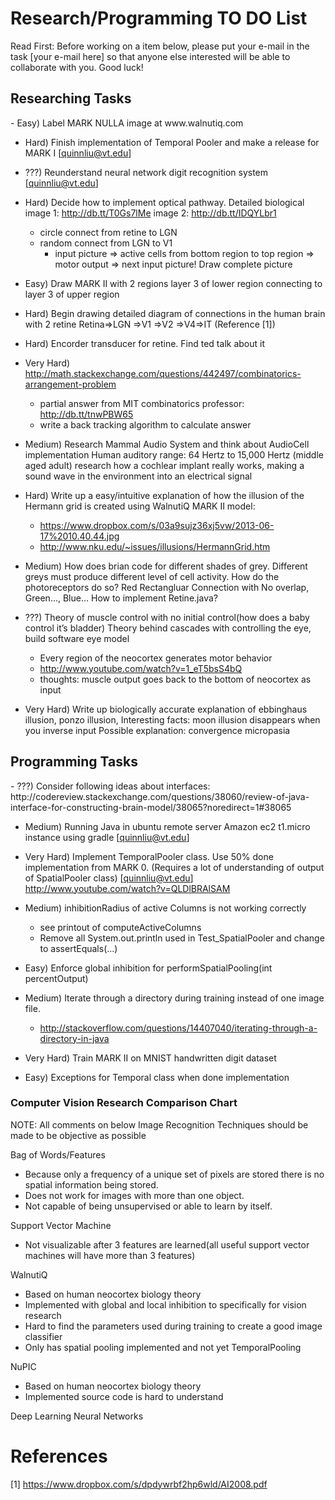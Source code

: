 Research/Programming TO DO List
===============================
Read First: Before working on a item below, please put your e-mail in the task [your e-mail here]
so that anyone else interested will be able to collaborate with you. Good luck!

<h2>Researching Tasks</h2>
  - Easy) Label MARK NULLA image at www.walnutiq.com

  - Hard) Finish implementation of Temporal Pooler and make a release for MARK I [quinnliu@vt.edu]

  - ???) Reunderstand neural network digit recognition system [quinnliu@vt.edu]

  - Hard) Decide how to implement optical pathway.
	  Detailed biological image 1: http://db.tt/T0Gs7lMe image 2: http://db.tt/IDQYLbr1 
	  + circle connect from retine to LGN    
    + random connect from LGN to V1
	  + input picture => active cells from bottom region to top region => motor output => next 
	  input picture! Draw complete picture

  - Easy) Draw MARK II with 2 regions layer 3 of lower region connecting to layer 3 of upper region

  - Hard) Begin drawing detailed diagram of connections in the human brain with 2 retine
	  Retina=>LGN =>V1 =>V2 =>V4=>IT (Reference [1]) 

  - Hard) Encorder transducer for retine. Find ted talk about it

  - Very Hard) http://math.stackexchange.com/questions/442497/combinatorics-arrangement-problem
    + partial answer from MIT combinatorics professor: http://db.tt/tnwPBW65
    + write a back tracking algorithm to calculate answer 

  - Medium) Research Mammal Audio System and think about AudioCell implementation
    Human auditory range: 64 Hertz to 15,000 Hertz (middle aged adult) research how a cochlear implant really
    works, making a sound wave in the environment into an electrical signal

  - Hard) Write up a easy/intuitive explanation of how the illusion of the Hermann grid is created
    using WalnutiQ MARK II model:
    + https://www.dropbox.com/s/03a9sujz36xj5vw/2013-06-17%2010.40.44.jpg
    + http://www.nku.edu/~issues/illusions/HermannGrid.htm

  - Medium) How does brian code for different shades of grey. Different greys must produce 
    different level of cell activity. How do the photoreceptors do so? Red Rectangluar
    Connection with No overlap, Green..., Blue... How to implement Retine.java?

  - ???) Theory of muscle control with no initial control(how does a baby control it’s bladder)
    Theory behind cascades with controlling the eye, build software eye model
	  + Every region of the neocortex generates motor behavior
	  + http://www.youtube.com/watch?v=1_eT5bsS4bQ
	  + thoughts: muscle output goes back to the bottom of neocortex as input

  - Very Hard) Write up biologically accurate explanation of ebbinghaus illusion, ponzo illusion,
	  Interesting facts: moon illusion disappears when you inverse input
	  Possible explanation: convergence micropasia

<h2>Programming Tasks</h2>
  - ???) Consider following ideas about interfaces: http://codereview.stackexchange.com/questions/38060/review-of-java-interface-for-constructing-brain-model/38065?noredirect=1#38065
  
  - Medium) Running Java in ubuntu remote server Amazon ec2 t1.micro instance using gradle [quinnliu@vt.edu]

  - Very Hard) Implement TemporalPooler class. Use 50% done implementation from MARK 0.
    (Requires a lot of understanding of output of SpatialPooler class) [quinnliu@vt.edu]
    http://www.youtube.com/watch?v=QLDlBRAlSAM

  - Medium) inhibitionRadius of active Columns is not working correctly
	  + see printout of computeActiveColumns
	  + Remove all System.out.println used in Test_SpatialPooler and change to assertEquals(...)

  - Easy) Enforce global inhibition for performSpatialPooling(int percentOutput)
	
  - Medium) Iterate through a directory during training instead of one image file. 
	  + http://stackoverflow.com/questions/14407040/iterating-through-a-directory-in-java

  - Very Hard) Train MARK II on MNIST handwritten digit dataset 

  - Easy) Exceptions for Temporal class when done implementation

<h3>Computer Vision Research Comparison Chart</h3>

NOTE: All comments on below Image Recognition Techniques should be made to be objective as possible

Bag of Words/Features
  - Because only a frequency of a unique set of pixels are stored there is no spatial information being stored.
  - Does not work for images with more than one object.
  - Not capable of being unsupervised or able to learn by itself.

Support Vector Machine
  - Not visualizable after 3 features are learned(all useful support vector machines will have more than 3 features)

WalnutiQ 
  - Based on human neocortex biology theory
  - Implemented with global and local inhibition to specifically for vision research
  - Hard to find the parameters used during training to create a good image classifier
  - Only has spatial pooling implemented and not yet TemporalPooling

NuPIC
  - Based on human neocortex biology theory
  - Implemented source code is hard to understand
  
Deep Learning Neural Networks

References
==========
[1] https://www.dropbox.com/s/dpdywrbf2hp6wld/AI2008.pdf
